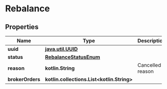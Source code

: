 
# Rebalance

## Properties
Name | Type | Description | Notes
------------ | ------------- | ------------- | -------------
**uuid** | [**java.util.UUID**](java.util.UUID.md) |  |  [readonly]
**status** | [**RebalanceStatusEnum**](RebalanceStatusEnum.md) |  |  [readonly]
**reason** | **kotlin.String** | Cancelled reason |  [readonly]
**brokerOrders** | **kotlin.collections.List&lt;kotlin.String&gt;** |  |  [readonly]



